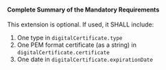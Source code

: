 #### Complete Summary of the Mandatory Requirements

This extension is optional. If used, it SHALL include:

1.  One type in `digitalCertificate.type`
1.  One PEM format certificate (as a string) in `digitalCertificate.certificate`
1.  One date in `digitalCertificate.expirationDate`